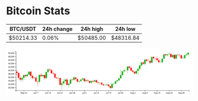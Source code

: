 # Bitcoin Stats

BTC/USDT|24h change|24h high|24h low|
|---|---|---|---|
|$50214.33|0.06%|$50485.00|$48316.84|

<img src="./chart.svg">
